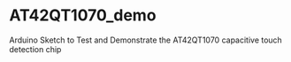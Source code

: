 # AT42QT1070_demo
Arduino Sketch to Test and Demonstrate the AT42QT1070 capacitive touch detection chip
